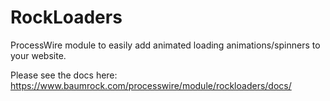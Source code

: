 # RockLoaders

ProcessWire module to easily add animated loading animations/spinners to your website.

Please see the docs here: https://www.baumrock.com/processwire/module/rockloaders/docs/

